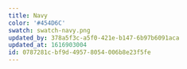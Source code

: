 ```yaml
---
title: Navy
color: '#454D6C'
swatch: swatch-navy.png
updated_by: 378a5f3c-a5f0-421e-b147-6b97b6091aca
updated_at: 1616903004
id: 0787281c-bf9d-4957-8054-006b8e23f5fe
---
```


